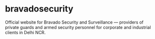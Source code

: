 # bravadosecurity
Official website for Bravado Security and Surveillance — providers of private guards and armed security personnel for corporate and industrial clients in Delhi NCR.

